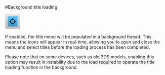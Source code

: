 #Background title loading

![Gid options icon](backgroundtitleloadingicon.png)<br>

If enabled, the title menu will be populated in a background thread. This means the icons will appear in real-time, allowing you to open and close the menu and select titles before the loading process has been completed.

Please note that on some devices, such as old 3DS models, enabling this option may result in instability due to the load required to operate the title loading function in the background.